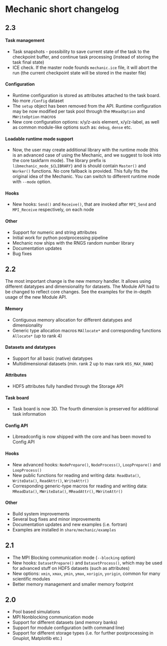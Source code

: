 Mechanic short changelog
========================

2.3
---

#### Task management

- Task snapshots - possibility to save current state of the task to the checkpoint buffer,
  and continue task processing (instead of storing the task final state)
- ICE check. If the master node founds `mechanic.ice` file, it will abort the run 
  (the current checkpoint state will be stored in the master file)

#### Configuration

- Runtime configuration is stored as attributes attached to the task board. No more `/Config` dataset
- The `setup` object has been removed from the API. Runtime configuration may be now modified
  per task pool through the `MReadOption` and `MWriteOption` macros
- New core configuration options: x/y/z-axis element, x/y/z-label, as well as common
  module-like options such as: `debug`, `dense` etc.

#### Loadable runtime mode support

- Now, the user may create additional library with the runtime mode (this is an advanced
  case of using the Mechanic, and we suggest to look into the core taskfarm mode). The
  library prefix is `libmechanic_mode_${LIBRARY}` and is should contain `Master()` and
  `Worker()` functions. No core fallback is provided. This fully fits the original idea of
  the Mechanic. You can switch to different runtime mode with `--mode` option.

#### Hooks

- New hooks: `Send()` and `Receive()`, that are invoked after `MPI_Send` and `MPI_Receive`
  respectively, on each node

#### Other

- Support for numeric and string attributes
- Initial work for python postprocessing pipeline
- Mechanic now ships with the RNGS random number library 
- Documentation updates
- Bug fixes

2.2
---

The most important change is the new memory handler. It allows using different datatypes
and dimensionality for datasets. The Module API had to be changed to reflect core changes.
See the examples for the in-depth usage of the new Module API.

#### Memory

- Contiguous memory allocation for different datatypes and dimensionality
- Generic type allocation macros `MAllocate*` and corresponding functions `Allocate*` (up to rank 4)

#### Datasets and datatypes

- Support for all basic (native) datatypes
- Multidimensional datasets (min. rank 2 up to max rank `H5S_MAX_RANK`)

#### Attributes

- HDF5 attributes fully handled through the Storage API

#### Task board

- Task board is now 3D. The fourth dimension is preserved for additional task information

#### Config API

- Libreadconfig is now shipped with the core and has been moved to Config API

#### Hooks

- New advanced hooks: `NodePrepare()`, `NodeProcess()`, `LoopPrepare()` and `LoopProcess()`
- New public functions for reading and writing data:
  `ReadData()`, `WriteData()`, `ReadAttr()`, `WriteAttr()`
- Corresponding generic-type macros for reading and writing data:
  `MReadData()`, `MWriteData()`, `MReadAttr()`, `MWriteAttr()`

#### Other

- Build system improvements
- Several bug fixes and minor improvements
- Documentation updates and new examples (i.e. fortran)
- Examples are installed in `share/mechanic/examples`

2.1
---

- The MPI Blocking communication mode (`--blocking` option)
- New hooks: `DatasetPrepare()` and `DatasetProcess()`, which may be used for advanced stuff
  on HDF5 datasets (such as attributes)
- New options: `xmin`, `xmax`, `ymin`, `ymax`, `xorigin`, `yorigin`, common for many scientific modules
- Better memory management and smaller memory footprint

2.0
---

- Pool based simulations
- MPI Nonblocking communication mode
- Support for different datasets (and memory banks)
- Support for module configuration (with command line)
- Support for different storage types (i.e. for further postprocessing in Gnuplot,
  Matplotlib etc.)

